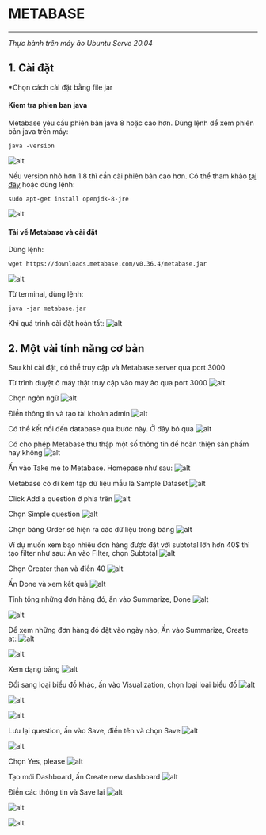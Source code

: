 # **METABASE**

---

*Thực hành trên máy ảo Ubuntu Serve 20.04*

## 1. Cài đặt
*Chọn cách cài đặt bằng file jar

#### Kiem tra phien ban java
Metabase yêu cầu phiên bản java 8 hoặc cao hơn. Dùng lệnh để xem phiên bản java trên máy:
 ```
 java -version
 ```
![alt](https://github.com/thang140398/Lab/blob/master/Metabase%20-%20Apache%20Superset/Picture%20for%20Metabase/Screenshot%20from%202020-08-21%2020-47-06.png)

Nếu version nhỏ hơn 1.8 thì cần cài phiên bản cao hơn. Có thể tham khảo [tại đây](http://openjdk.java.net/install/) hoặc dùng lệnh:
 ```
 sudo apt-get install openjdk-8-jre
 ```
 ![alt](https://github.com/thang140398/Lab/blob/master/Metabase%20-%20Apache%20Superset/Picture%20for%20Metabase/Screenshot%20from%202020-08-21%2020-29-12.png)
 
 #### Tải về Metabase và cài đặt
 Dùng lệnh:
 ```
 wget https://downloads.metabase.com/v0.36.4/metabase.jar
 ```
 ![alt](https://github.com/thang140398/Lab/blob/master/Metabase%20-%20Apache%20Superset/Picture%20for%20Metabase/Screenshot%20from%202020-08-21%2020-55-03.png)

Từ terminal, dùng lệnh:
```
java -jar metabase.jar
```
Khi quá trình cài đặt hoàn tất:
![alt](https://github.com/thang140398/Lab/blob/master/Metabase%20-%20Apache%20Superset/Picture%20for%20Metabase/Screenshot%20from%202020-08-21%2021-50-12.png)
## 2. Một vài tính năng cơ bản
Sau khi cài đặt, có thể truy cập và Metabase server qua port 3000

Từ trình duyệt ở máy thật truy cập vào máy ảo qua port 3000
![alt](https://github.com/thang140398/Lab/blob/master/Metabase%20-%20Apache%20Superset/Picture%20for%20Metabase/Screenshot%20from%202020-08-21%2021-29-38.png)

Chọn ngôn ngữ
![alt](https://github.com/thang140398/Lab/blob/master/Metabase%20-%20Apache%20Superset/Picture%20for%20Metabase/Screenshot%20from%202020-08-21%2021-30-28.png)

Điền thông tin và tạo tài khoản admin
![alt](https://github.com/thang140398/Lab/blob/master/Metabase%20-%20Apache%20Superset/Picture%20for%20Metabase/Screenshot%20from%202020-08-21%2021-51-35.png)

Có thể kết nối đến database qua bước này. Ở đây bỏ qua
![alt](https://github.com/thang140398/Lab/blob/master/Metabase%20-%20Apache%20Superset/Picture%20for%20Metabase/Screenshot%20from%202020-08-21%2021-52-00.png)

Có cho phép Metabase thu thập một số thông tin để hoàn thiện sản phẩm hay không
![alt](https://github.com/thang140398/Lab/blob/master/Metabase%20-%20Apache%20Superset/Picture%20for%20Metabase/Screenshot%20from%202020-08-21%2021-52-09.png)

Ấn vào Take me to Metabase. Homepase như sau:
![alt](https://github.com/thang140398/Lab/blob/master/Metabase%20-%20Apache%20Superset/Picture%20for%20Metabase/Screenshot%20from%202020-08-21%2021-53-14.png)

Metabase có đi kèm tập dữ liệu mẫu là Sample Dataset
![alt](https://github.com/thang140398/Lab/blob/master/Metabase%20-%20Apache%20Superset/Picture%20for%20Metabase/Screenshot%20from%202020-08-21%2021-59-31.png)

Click Add a question ở phía trên
![alt](https://github.com/thang140398/Lab/blob/master/Metabase%20-%20Apache%20Superset/Picture%20for%20Metabase/Screenshot%20from%202020-08-21%2022-00-57.png)

Chọn Simple question
![alt](https://github.com/thang140398/Lab/blob/master/Metabase%20-%20Apache%20Superset/Picture%20for%20Metabase/Screenshot%20from%202020-08-21%2022-01-42.png)

Chọn bảng Order sẽ hiện ra các dữ liệu trong bảng
![alt](https://github.com/thang140398/Lab/blob/master/Metabase%20-%20Apache%20Superset/Picture%20for%20Metabase/Screenshot%20from%202020-08-21%2022-02-19.png)

Ví dụ muốn xem bao nhiêu đơn hàng được đặt với subtotal lớn hơn 40$ thì tạo filter như sau:
Ấn vào Filter, chọn Subtotal
![alt](https://github.com/thang140398/Lab/blob/master/Metabase%20-%20Apache%20Superset/Picture%20for%20Metabase/Screenshot%20from%202020-08-21%2022-04-14.png)

Chọn Greater than và điền 40
![alt](https://github.com/thang140398/Lab/blob/master/Metabase%20-%20Apache%20Superset/Picture%20for%20Metabase/Screenshot%20from%202020-08-21%2022-05-53.png)

Ấn Done và xem kết quả
![alt](https://github.com/thang140398/Lab/blob/master/Metabase%20-%20Apache%20Superset/Picture%20for%20Metabase/Screenshot%20from%202020-08-21%2022-06-22.png)

Tính tổng những đơn hàng đó, ấn vào Summarize, Done
![alt](https://github.com/thang140398/Lab/blob/master/Metabase%20-%20Apache%20Superset/Picture%20for%20Metabase/Screenshot%20from%202020-08-21%2022-08-31.png)

![alt](https://github.com/thang140398/Lab/blob/master/Metabase%20-%20Apache%20Superset/Picture%20for%20Metabase/Screenshot%20from%202020-08-21%2022-08-38.png)

Để xem những đơn hàng đó đặt vào ngày nào, Ấn vào Summarize, Create at:
 ![alt](https://github.com/thang140398/Lab/blob/master/Metabase%20-%20Apache%20Superset/Picture%20for%20Metabase/Screenshot%20from%202020-08-21%2022-13-23.png)


![alt](https://github.com/thang140398/Lab/blob/master/Metabase%20-%20Apache%20Superset/Picture%20for%20Metabase/Screenshot%20from%202020-08-21%2022-14-17.png)

Xem dạng bảng
![alt](https://github.com/thang140398/Lab/blob/master/Metabase%20-%20Apache%20Superset/Picture%20for%20Metabase/Screenshot%20from%202020-08-21%2022-15-56.png)

Đổi sang loại biểu đồ khác, ấn vào Visualization, chọn loại loại biểu đồ
![alt](https://github.com/thang140398/Lab/blob/master/Metabase%20-%20Apache%20Superset/Picture%20for%20Metabase/Screenshot%20from%202020-08-21%2022-17-51.png)


![alt](https://github.com/thang140398/Lab/blob/master/Metabase%20-%20Apache%20Superset/Picture%20for%20Metabase/Screenshot%20from%202020-08-21%2022-19-32.png)


![alt](https://github.com/thang140398/Lab/blob/master/Metabase%20-%20Apache%20Superset/Picture%20for%20Metabase/Screenshot%20from%202020-08-21%2022-29-20.png)

Lưu lại question, ấn vào Save, điền tên và chọn Save
![alt](https://github.com/thang140398/Lab/blob/master/Metabase%20-%20Apache%20Superset/Picture%20for%20Metabase/Screenshot%20from%202020-08-21%2022-31-14.png)


![alt](https://github.com/thang140398/Lab/blob/master/Metabase%20-%20Apache%20Superset/Picture%20for%20Metabase/Screenshot%20from%202020-08-21%2022-32-24.png)

Chọn Yes, please
![alt](https://github.com/thang140398/Lab/blob/master/Metabase%20-%20Apache%20Superset/Picture%20for%20Metabase/Screenshot%20from%202020-08-21%2022-32-34.png)

Tạo mới Dashboard, ấn Create new dashboard
![alt](https://github.com/thang140398/Lab/blob/master/Metabase%20-%20Apache%20Superset/Picture%20for%20Metabase/Screenshot%20from%202020-08-21%2022-33-09.png)

Điền các thông tin và Save lại
![alt](https://github.com/thang140398/Lab/blob/master/Metabase%20-%20Apache%20Superset/Picture%20for%20Metabase/Screenshot%20from%202020-08-21%2022-52-53.png)


![alt](https://github.com/thang140398/Lab/blob/master/Metabase%20-%20Apache%20Superset/Picture%20for%20Metabase/Screenshot%20from%202020-08-21%2022-53-15.png)


![alt](https://github.com/thang140398/Lab/blob/master/Metabase%20-%20Apache%20Superset/Picture%20for%20Metabase/Screenshot%20from%202020-08-21%2022-53-44.png)



 

